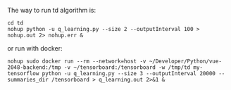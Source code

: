 The way to run td algorithm is:
```
cd td
nohup python -u q_learning.py --size 2 --outputInterval 100 > nohup.out 2> nohup.err &
```

or run with docker:
```
nohup sudo docker run --rm --network=host -v ~/Developer/Python/vue-2048-backend:/tmp -v ~/tensorboard:/tensorboard -w /tmp/td my-tensorflow python -u q_learning.py --size 3 --outputInterval 20000 --summaries_dir /tensorboard > q_learning.out 2>&1 &

```
